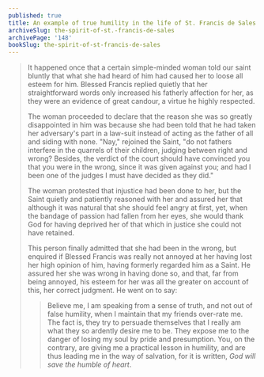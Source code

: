 ```yaml
---
published: true
title: An example of true humility in the life of St. Francis de Sales
archiveSlug: the-spirit-of-st.-francis-de-sales
archivePage: '148'
bookSlug: the-spirit-of-st-francis-de-sales
---
```


> It happened once that a certain simple-minded woman told our saint bluntly that what she had heard of him had caused her to loose all esteem for him. Blessed Francis replied quietly that her straightforward words only increased his fatherly affection for her, as they were an evidence of great candour, a virtue he highly respected.
>
> The woman proceeded to declare that the reason she was so greatly disappointed in him was because she had been told that he had taken her adversary's part in a law-suit instead of acting as the father of all and siding with none. "Nay," rejoined the Saint, "do not fathers interfere in the quarrels of their children, judging between right and wrong? Besides, the verdict of the court should have convinced you that you were in the wrong, since it was given against you; and had I been one of the judges I must have decided as they did."
>
> The woman protested that injustice had been done to her, but the Saint quietly and patiently reasoned with her and assured her that although it was natural that she should feel angry at first, yet, when the bandage of passion had fallen from her eyes, she would thank God for having deprived her of that which in justice she could not have retained.
>
> This person finally admitted that she had been in the wrong, but enquired if Blessed Francis was really not annoyed at her having lost her high opinion of him, having formerly regarded him as a Saint. He assured her she was wrong in having done so, and that, far from being annoyed, his esteem for her was all the greater on account of this, her correct judgment. He went on to say:
> 
>> Believe me, I am speaking from a sense of truth, and not out of false humility, when I maintain that my friends over-rate me. The fact is, they try to persuade themselves that I really am what they so ardently desire me to be. They expose me to the danger of losing my soul by pride and presumption. You, on the contrary, are giving me a practical lesson in humility, and are thus leading me in the way of salvation, for it is written, *God will save the humble of heart*.
